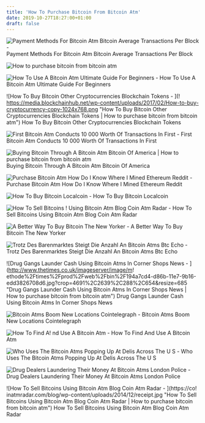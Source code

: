 ```yaml
---
title: 'How To Purchase Bitcoin From Bitcoin Atm'
date: 2019-10-27T18:27:00+01:00
draft: false
---
```


![Payment Methods For Bitcoin Atm Bitcoin Average Transactions Per Block - ](https://i.imgur.com/8Dj1Aos.png "Payment Methods For Bitcoin Atm Bitcoin Average Transactions Per Block | How to purchase bitcoin from bitcoin atm") Payment Methods For Bitcoin Atm Bitcoin Average Transactions Per Block

![How to purchase bitcoin from bitcoin atm](https://miro.medium.com/max/2400/1*7WGOpue0J8W8ndgc2xx8-g.jpeg "How to purchase bitcoin from bitcoin atm") 

![How To Use A Bitcoin Atm Ultimate Guide For Beginners - ](https://thinkmaverick.com/wp-content/uploads/2018/11/tm-btc-atm-how-to-use.png "How To Use A Bitcoin Atm Ultimate Guide For Beginners | How to purchase bitcoin from bitcoin atm") How To Use A Bitcoin Atm Ultimate Guide For Beginners

![How To Buy Bitcoin Other Cryptocurrencies Blockchain Tokens - ](!   https://media.blockchainhub.net/wp-content/uploads/2017/02/How-to-buy-cryptocurrency-copy-1024x768.png "How To Buy Bitcoin Other Cryptocurrencies Blockchain Tokens | How to purchase bitcoin from bitcoin atm") How To Buy Bitcoin Other Cryptocurrencies Blockchain Tokens

![First Bitcoin Atm Conducts 10 000 Worth Of Transactions In First - ](https://s.abcnews.com/images/Technology/aptn_bitcoin_atm_131030_wg.jpg "First Bitcoin Atm Conducts 10 000 Worth Of Transactions In First | How to purchase bitcoin from bitcoin atm") First Bitcoin Atm Conducts 10 000 Worth Of Transactions In First

![](https://mlq7nu7iwew4.i.optimole.com/w:617/h:685/q:auto/https://www.bitcoinofamerica.org/blog/wp-content/uploads/2018/10/Screen-Shot-2018-10-02-at-1.07.22-PM.png "Buying Bitcoin Through A Bitcoin Atm Bitcoin Of America | How to purchase bitcoin from bitcoin atm") Buying Bitcoin Through A Bitcoin Atm Bitcoin Of America

![Purchase Bitcoin Atm How Do I Know Where I Mined Ethereum Reddit - ](https://i.redd.it/l0teopy8inf01.jpg "Purchase Bitcoin Atm How Do I Know Where I Mined Ethereum Reddit | How to purchase bitcoin from bitcoin atm") Purchase Bitcoin Atm How Do I Know Where I Mined Ethereum Reddit

![How To Buy Bitcoin Localcoin - ](https://localcoinatm.com/wp-content/uploads/2019/04/how_to_buy_bitcoin_02_v2.png "How To Buy Bitcoin Localcoin | How to purchase bitcoin from bitcoin atm") How To Buy Bitcoin Localcoin

![How To Sell Bitcoins !   Using Bitcoin Atm Blog Coin Atm Radar - ](https://coinatmradar.com/blog/wp-content/uploads/2014/12/sell_bitcoins-copy.png "How To Sell Bitcoins Using Bitcoin Atm Blog Coin Atm Radar | How to purchase bitcoin from bitcoin atm") How To Sell Bitcoins Using Bitcoin Atm Blog Coin Atm Radar

![A Better Way To Buy Bitcoin The New Yorker - ](https://media.newyorker.com/photos/5909513fc14b3c606c103748/master/pass/bitcoin-ATM-580.jpg.jpeg "A Better Way To Buy Bitcoin The New Yorker | How to purchase bitcoin from bitcoin atm") A Better Way To Buy Bitcoin The New Yorker

![Trotz Des Barenmarktes Steigt Die Anzahl An Bitcoin Atms Btc Echo - ](https://www.btc-echo.de/wp-content/uploads/2018/08/bitcoin-atm-1078064180-680x405.jpg "Trotz Des Barenmarktes Steigt Die Anzahl An Bitcoin Atms Btc Echo | How to purchase bitcoin from bitcoin atm") Trotz Des Barenmarktes Steigt Die Anzahl An Bitcoin Atms Btc Echo

![Drug Gangs Launder Cash Using Bitcoin Atms In Corner Shops News - ](http://www.thetimes.co.uk/imageserver/image/m!   ethode%2Ftimes%2Fprod%2Fweb%2Fbin%2F194a7cd4-d86b-11e7-9b16-edd3826708d6.jpg?crop=4691%2C2639%2C288%2C654&resize=685 "Drug Gangs Launder Cash Using Bitcoin Atms In Corner Shops News | How to purchase bitcoin from bitcoin atm") Drug Gangs Launder Cash Using Bitcoin Atms In Corner Shops News

![Bitcoin Atms Boom New Locations Cointelegraph - ](https://cointelegraph.com/storage/uploads/view/f9896a8394bc025b28b08f7ace36fe32.jpg "Bitcoin Atms Boom New Locations Cointelegraph | How to purchase bitcoin from bitcoin atm") Bitcoin Atms Boom New Locations Cointelegraph

![How To Find A!   nd Use A Bitcoin Atm - ](https://www.lifewire.com/thmb/pQr3xm27FnpY2H7xT21LCeVeQWE=/768x0/filters:no_upscale():max_bytes(150000):strip_icc()/image-bitatm-5a449a6f7d4be8003637d547.jpg "How To Find And Use A Bitcoin Atm | How to purchase bitcoin from bitcoin atm") How To Find And Use A Bitcoin Atm

![Who Uses The Bitcoin Atms Popping Up At Delis Across The U S - ](https://www.marketplace.org/wp-content/uploads/2019/02/IMG_4159.jpg?fit=1800%2C1000 "Who Uses The Bitcoin Atms Popping Up At Delis Across The U S | How to purchase bitcoin from bitcoin atm") Who Uses The Bitcoin Atms Popping Up At Delis Across The U S

![Drug Dealers Laundering Their Money At Bitcoin Atms London Police - ](https://amp.businessinsider.com/images/5a216f743dbef4e3058b95b1-750-563.jpg "Drug Dealers Laundering Their Money At Bitcoin Atms London Police | How to purchase bitcoin from bitcoin atm") Drug Dealers Laundering Their Money At Bitcoin Atms London Police

![How To Sell Bitcoins Using Bitcoin Atm Blog Coin Atm Radar - ](https://co!   inatmradar.com/blog/wp-content/uploads/2014/12/receipt.jpg "How To Sell Bitcoins Using Bitcoin Atm Blog Coin Atm Radar | How to purchase bitcoin from bitcoin atm") How To Sell Bitcoins Using Bitcoin Atm Blog Coin Atm Radar